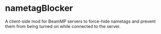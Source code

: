 # nametagBlocker
A client-side mod for BeamMP servers to force-hide nametags and prevent them from being turned on while connected to the server.
